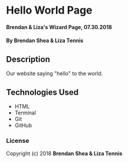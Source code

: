 # Hello World Page

#### Brendan & Liza's Wizard Page, 07.30.2018

#### By **Brendan Shea & Liza Tennis**

## Description

Our website saying "hello" to the world.

## Technologies Used

* HTML
* Terminal
* Git
* GitHub

### License

Copyright (c) 2018 **Brendan Shea & Liza Tennis**
